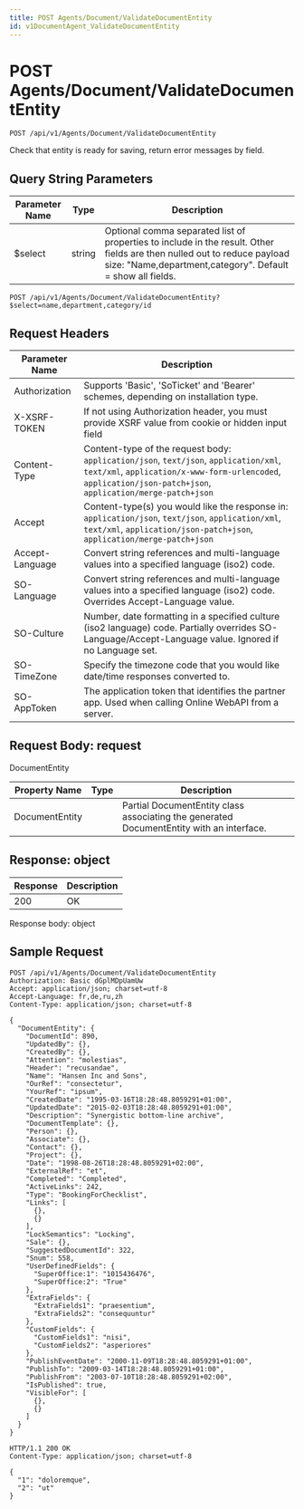 ```yaml
---
title: POST Agents/Document/ValidateDocumentEntity
id: v1DocumentAgent_ValidateDocumentEntity
---
```


# POST Agents/Document/ValidateDocumentEntity

```http
POST /api/v1/Agents/Document/ValidateDocumentEntity
```

Check that entity is ready for saving, return error messages by field.







## Query String Parameters

| Parameter Name | Type |  Description |
|----------------|------|--------------|
| $select | string |  Optional comma separated list of properties to include in the result. Other fields are then nulled out to reduce payload size: "Name,department,category". Default = show all fields. |

```http
POST /api/v1/Agents/Document/ValidateDocumentEntity?$select=name,department,category/id
```


## Request Headers

| Parameter Name | Description |
|----------------|-------------|
| Authorization  | Supports 'Basic', 'SoTicket' and 'Bearer' schemes, depending on installation type. |
| X-XSRF-TOKEN   | If not using Authorization header, you must provide XSRF value from cookie or hidden input field |
| Content-Type | Content-type of the request body: `application/json`, `text/json`, `application/xml`, `text/xml`, `application/x-www-form-urlencoded`, `application/json-patch+json`, `application/merge-patch+json` |
| Accept         | Content-type(s) you would like the response in: `application/json`, `text/json`, `application/xml`, `text/xml`, `application/json-patch+json`, `application/merge-patch+json` |
| Accept-Language | Convert string references and multi-language values into a specified language (iso2) code. |
| SO-Language | Convert string references and multi-language values into a specified language (iso2) code. Overrides Accept-Language value. |
| SO-Culture | Number, date formatting in a specified culture (iso2 language) code. Partially overrides SO-Language/Accept-Language value. Ignored if no Language set. |
| SO-TimeZone | Specify the timezone code that you would like date/time responses converted to. |
| SO-AppToken | The application token that identifies the partner app. Used when calling Online WebAPI from a server. |

## Request Body: request  

DocumentEntity 

| Property Name | Type |  Description |
|----------------|------|--------------|
| DocumentEntity |  | Partial DocumentEntity class associating the generated DocumentEntity with an interface. |


## Response: object



| Response | Description |
|----------------|-------------|
| 200 | OK |

Response body: object


## Sample Request

```http!
POST /api/v1/Agents/Document/ValidateDocumentEntity
Authorization: Basic dGplMDpUamUw
Accept: application/json; charset=utf-8
Accept-Language: fr,de,ru,zh
Content-Type: application/json; charset=utf-8

{
  "DocumentEntity": {
    "DocumentId": 890,
    "UpdatedBy": {},
    "CreatedBy": {},
    "Attention": "molestias",
    "Header": "recusandae",
    "Name": "Hansen Inc and Sons",
    "OurRef": "consectetur",
    "YourRef": "ipsum",
    "CreatedDate": "1995-03-16T18:28:48.8059291+01:00",
    "UpdatedDate": "2015-02-03T18:28:48.8059291+01:00",
    "Description": "Synergistic bottom-line archive",
    "DocumentTemplate": {},
    "Person": {},
    "Associate": {},
    "Contact": {},
    "Project": {},
    "Date": "1998-08-26T18:28:48.8059291+02:00",
    "ExternalRef": "et",
    "Completed": "Completed",
    "ActiveLinks": 242,
    "Type": "BookingForChecklist",
    "Links": [
      {},
      {}
    ],
    "LockSemantics": "Locking",
    "Sale": {},
    "SuggestedDocumentId": 322,
    "Snum": 558,
    "UserDefinedFields": {
      "SuperOffice:1": "1015436476",
      "SuperOffice:2": "True"
    },
    "ExtraFields": {
      "ExtraFields1": "praesentium",
      "ExtraFields2": "consequuntur"
    },
    "CustomFields": {
      "CustomFields1": "nisi",
      "CustomFields2": "asperiores"
    },
    "PublishEventDate": "2000-11-09T18:28:48.8059291+01:00",
    "PublishTo": "2009-03-14T18:28:48.8059291+01:00",
    "PublishFrom": "2003-07-10T18:28:48.8059291+02:00",
    "IsPublished": true,
    "VisibleFor": [
      {},
      {}
    ]
  }
}
```

```http_
HTTP/1.1 200 OK
Content-Type: application/json; charset=utf-8

{
  "1": "doloremque",
  "2": "ut"
}
```